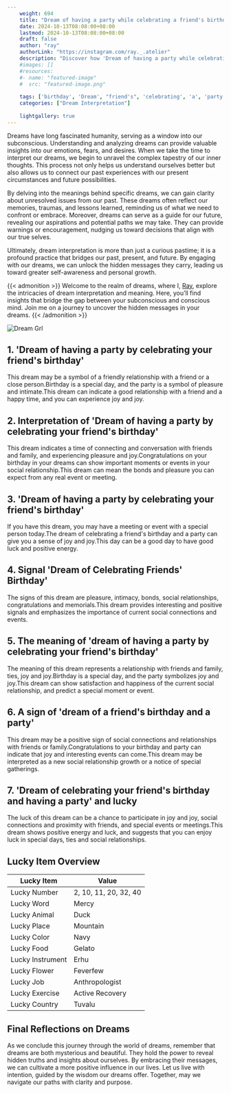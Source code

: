 ```yaml
---
    weight: 694
    title: "Dream of having a party while celebrating a friend's birthday"  # Assuming 'title' column exists
    date: 2024-10-13T08:08:00+08:00
    lastmod: 2024-10-13T08:08:00+08:00
    draft: false
    author: "ray"
    authorLink: "https://instagram.com/ray._.atelier"
    description: "Discover how 'Dream of having a party while celebrating a friend's birthday' can interpret your future and uncover its significant meanings in your life."
    #images: []
    #resources:
    #- name: "featured-image"
    #  src: "featured-image.png"
    
    tags: ['birthday', 'Dream', "friend's", 'celebrating', 'a', 'party', 'of', 'while', 'having']
    categories: ["Dream Interpretation"]
    
    lightgallery: true
---
```

    
Dreams have long fascinated humanity, serving as a window into our subconscious. Understanding and analyzing dreams can provide valuable insights into our emotions, fears, and desires. When we take the time to interpret our dreams, we begin to unravel the complex tapestry of our inner thoughts. This process not only helps us understand ourselves better but also allows us to connect our past experiences with our present circumstances and future possibilities.

By delving into the meanings behind specific dreams, we can gain clarity about unresolved issues from our past. These dreams often reflect our memories, traumas, and lessons learned, reminding us of what we need to confront or embrace. Moreover, dreams can serve as a guide for our future, revealing our aspirations and potential paths we may take. They can provide warnings or encouragement, nudging us toward decisions that align with our true selves.

Ultimately, dream interpretation is more than just a curious pastime; it is a profound practice that bridges our past, present, and future. By engaging with our dreams, we can unlock the hidden messages they carry, leading us toward greater self-awareness and personal growth.

{{< admonition >}}
Welcome to the realm of dreams, where I, [Ray](https://instagram.com/ray._.atelier), explore the intricacies of dream interpretation and meaning. Here, you’ll find insights that bridge the gap between your subconscious and conscious mind. Join me on a journey to uncover the hidden messages in your dreams.
{{< /admonition >}}

![Dream Grl](https://cdn.pixabay.com/photo/2017/11/02/03/35/gothic-2910057_1280.jpg "Dream Grl")

## 1. 'Dream of having a party by celebrating your friend's birthday'
This dream may be a symbol of a friendly relationship with a friend or a close person.Birthday is a special day, and the party is a symbol of pleasure and intimate.This dream can indicate a good relationship with a friend and a happy time, and you can experience joy and joy.

## 2. Interpretation of 'Dream of having a party by celebrating your friend's birthday'
This dream indicates a time of connecting and conversation with friends and family, and experiencing pleasure and joy.Congratulations on your birthday in your dreams can show important moments or events in your social relationship.This dream can mean the bonds and pleasure you can expect from any real event or meeting.

## 3. 'Dream of having a party by celebrating your friend's birthday'
If you have this dream, you may have a meeting or event with a special person today.The dream of celebrating a friend's birthday and a party can give you a sense of joy and joy.This day can be a good day to have good luck and positive energy.

## 4. Signal 'Dream of Celebrating Friends' Birthday'
The signs of this dream are pleasure, intimacy, bonds, social relationships, congratulations and memorials.This dream provides interesting and positive signals and emphasizes the importance of current social connections and events.

## 5. The meaning of 'dream of having a party by celebrating your friend's birthday'
The meaning of this dream represents a relationship with friends and family, ties, joy and joy.Birthday is a special day, and the party symbolizes joy and joy.This dream can show satisfaction and happiness of the current social relationship, and predict a special moment or event.

## 6. A sign of 'dream of a friend's birthday and a party'
This dream may be a positive sign of social connections and relationships with friends or family.Congratulations to your birthday and party can indicate that joy and interesting events can come.This dream may be interpreted as a new social relationship growth or a notice of special gatherings.

## 7. 'Dream of celebrating your friend's birthday and having a party' and lucky
The luck of this dream can be a chance to participate in joy and joy, social connections and proximity with friends, and special events or meetings.This dream shows positive energy and luck, and suggests that you can enjoy luck in special days, ties and social relationships.

## Lucky Item Overview
| Lucky Item          | Value              |
|---------------|--------------------|
| Lucky Number        | 2, 10, 11, 20, 32, 40  |
| Lucky Word          | Mercy |
| Lucky Animal        | Duck |
| Lucky Place         | Mountain     |
| Lucky Color         | Navy     |
| Lucky Food          | Gelato      |
| Lucky Instrument    | Erhu |
| Lucky Flower        | Feverfew    |
| Lucky Job           | Anthropologist       |
| Lucky Exercise      | Active Recovery  |
| Lucky Country       | Tuvalu    |


##  Final Reflections on Dreams

As we conclude this journey through the world of dreams, remember that dreams are both mysterious and beautiful. They hold the power to reveal hidden truths and insights about ourselves. By embracing their messages, we can cultivate a more positive influence in our lives. Let us live with intention, guided by the wisdom our dreams offer. Together, may we navigate our paths with clarity and purpose.
